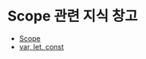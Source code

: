 # Scope 관련 지식 창고

- [Scope](https://velog.io/@movie/Scope)
- [var, let, const](https://velog.io/@movie/var-let-const)
